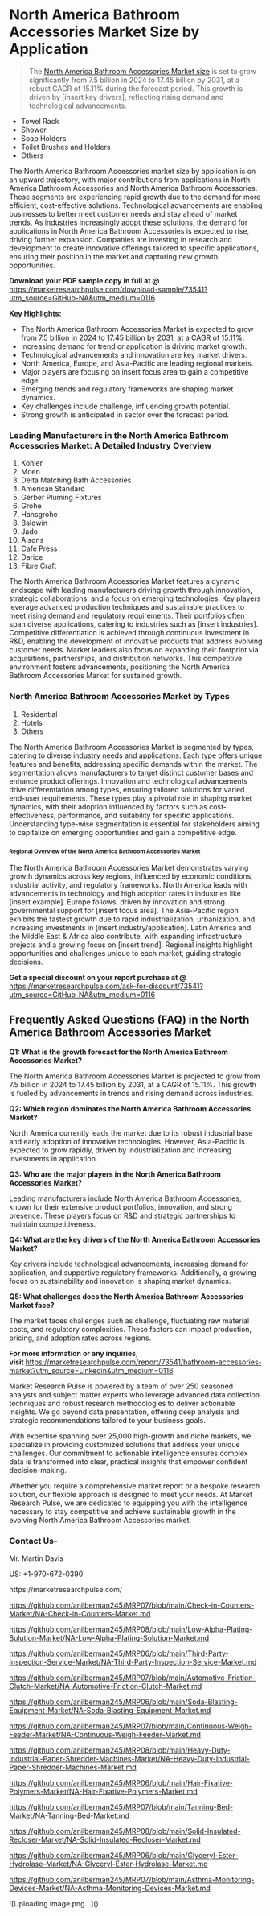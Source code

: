 <h1>North America Bathroom Accessories Market&nbsp;Size by Application</h1><blockquote><p>The <a href="https://marketresearchpulse.com/download-sample/73541?utm_source=GitHub-NA&amp;utm_medium=0116">North America Bathroom Accessories Market size</a> is set to grow significantly from 7.5 billion in 2024 to 17.45 billion by 2031, at a robust CAGR of 15.11% during the forecast period. This growth is driven by [insert key drivers], reflecting rising demand and technological advancements.</p></blockquote><ul><li>Towel Rack<li> Shower<li> Soap Holders<li> Toilet Brushes and Holders<li> Others</li></ul><p>The North America Bathroom Accessories market size by application is on an upward trajectory, with major contributions from applications in North America Bathroom Accessories and North America Bathroom Accessories. These segments are experiencing rapid growth due to the demand for more efficient, cost-effective solutions. Technological advancements are enabling businesses to better meet customer needs and stay ahead of market trends. As industries increasingly adopt these solutions, the demand for applications in North America Bathroom Accessories is expected to rise, driving further expansion. Companies are investing in research and development to create innovative offerings tailored to specific applications, ensuring their position in the market and capturing new growth opportunities.</p><p><strong>Download your PDF sample copy in full at @ </strong><a href="https://marketresearchpulse.com/download-sample/73541?utm_source=GitHub-NA&amp;utm_medium=0116">https://marketresearchpulse.com/download-sample/73541?utm_source=GitHub-NA&amp;utm_medium=0116</a></p><p><strong>Key Highlights: </strong></p><ul><li>The North America Bathroom Accessories Market is expected to grow from 7.5 billion in 2024 to 17.45 billion by 2031, at a CAGR of 15.11%.</li><li>Increasing demand for trend or application is driving market growth.</li><li>Technological advancements and innovation are key market drivers.</li><li>North America, Europe, and Asia-Pacific are leading regional markets.</li><li>Major players are focusing on insert focus area to gain a competitive edge.</li><li>Emerging trends and regulatory frameworks are shaping market dynamics.</li><li>Key challenges include challenge, influencing growth potential.</li><li>Strong growth is anticipated in sector over the forecast period.</li></ul><h3>Leading Manufacturers in the North America Bathroom Accessories Market: A Detailed Industry Overview</h3><ol><li>Kohler</li><li>Moen</li><li>Delta Matching Bath Accessories</li><li>American Standard</li><li>Gerber Pluming Fixtures</li><li>Grohe</li><li>Hansgrohe</li><li>Baldwin</li><li>Jado</li><li>Alsons</li><li>Cafe Press</li><li>Darice</li><li>Fibre Craft</li></ol><div class="flex max-w-full flex-col flex-grow"><div class="min-h-8 text-message flex w-full flex-col items-end gap-2 whitespace-normal break-words [.text-message+&amp;]:mt-5" dir="auto" data-message-author-role="assistant" data-message-id="fd8432e4-4910-450d-b182-61b7bfb0a01f" data-message-model-slug="gpt-4o"><div class="flex w-full flex-col gap-1 empty:hidden first:pt-[3px]"><div class="markdown prose w-full break-words dark:prose-invert light"><p>The North America Bathroom Accessories Market features a dynamic landscape with leading manufacturers driving growth through innovation, strategic collaborations, and a focus on emerging technologies. Key players leverage advanced production techniques and sustainable practices to meet rising demand and regulatory requirements. Their portfolios often span diverse applications, catering to industries such as [insert industries]. Competitive differentiation is achieved through continuous investment in R&amp;D, enabling the development of innovative products that address evolving customer needs. Market leaders also focus on expanding their footprint via acquisitions, partnerships, and distribution networks. This competitive environment fosters advancements, positioning the North America Bathroom Accessories Market for sustained growth.</p></div></div></div></div><h3>North America Bathroom Accessories Market by Types</h3><ol><li>Residential<li> Hotels<li> Others</li></ol><div class="flex max-w-full flex-col flex-grow"><div class="min-h-8 text-message flex w-full flex-col items-end gap-2 whitespace-normal break-words [.text-message+&amp;]:mt-5" dir="auto" data-message-author-role="assistant" data-message-id="084470be-0bb7-4664-bddf-5156b4f41249" data-message-model-slug="gpt-4o-mini"><div class="flex w-full flex-col gap-1 empty:hidden first:pt-[3px]"><div class="markdown prose w-full break-words dark:prose-invert light"><p>The North America Bathroom Accessories Market is segmented by types, catering to diverse industry needs and applications. Each type offers unique features and benefits, addressing specific demands within the market. The segmentation allows manufacturers to target distinct customer bases and enhance product offerings. Innovation and technological advancements drive differentiation among types, ensuring tailored solutions for varied end-user requirements. These types play a pivotal role in shaping market dynamics, with their adoption influenced by factors such as cost-effectiveness, performance, and suitability for specific applications. Understanding type-wise segmentation is essential for stakeholders aiming to capitalize on emerging opportunities and gain a competitive edge.</p></div></div></div></div><h3><span style="font-size: 11px;">Regional Overview of the North America Bathroom Accessories Market</span></h3><div class="flex max-w-full flex-col flex-grow"><div class="min-h-8 text-message flex w-full flex-col items-end gap-2 whitespace-normal break-words [.text-message+&amp;]:mt-5" dir="auto" data-message-author-role="assistant" data-message-id="e9038762-ce64-4e30-91c9-9bd413514231" data-message-model-slug="gpt-4o-mini"><div class="flex w-full flex-col gap-1 empty:hidden first:pt-[3px]"><div class="markdown prose w-full break-words dark:prose-invert light"><p>The North America Bathroom Accessories Market demonstrates varying growth dynamics across key regions, influenced by economic conditions, industrial activity, and regulatory frameworks. North America leads with advancements in technology and high adoption rates in industries like [insert example]. Europe follows, driven by innovation and strong governmental support for [insert focus area]. The Asia-Pacific region exhibits the fastest growth due to rapid industrialization, urbanization, and increasing investments in [insert industry/application]. Latin America and the Middle East &amp; Africa also contribute, with expanding infrastructure projects and a growing focus on [insert trend]. Regional insights highlight opportunities and challenges unique to each market, guiding strategic decisions.</p></div></div></div></div><p><strong>Get a special discount on your report purchase at @ </strong><a href="https://marketresearchpulse.com/ask-for-discount/73541?utm_source=GitHub-NA&amp;utm_medium=0116">https://marketresearchpulse.com/ask-for-discount/73541?utm_source=GitHub-NA&amp;utm_medium=0116</a></p><h2>Frequently Asked Questions (FAQ) in the North America Bathroom Accessories Market</h2><p><strong>Q1: What is the growth forecast for the North America Bathroom Accessories Market?</strong></p><p>The North America Bathroom Accessories Market is projected to grow from 7.5 billion in 2024 to 17.45 billion by 2031, at a CAGR of 15.11%. This growth is fueled by advancements in trends and rising demand across industries.</p><p><strong>Q2: Which region dominates the North America Bathroom Accessories Market?</strong></p><p>North America currently leads the market due to its robust industrial base and early adoption of innovative technologies. However, Asia-Pacific is expected to grow rapidly, driven by industrialization and increasing investments in application.</p><p><strong>Q3: Who are the major players in the North America Bathroom Accessories Market?</strong></p><p>Leading manufacturers include North America Bathroom Accessories, known for their extensive product portfolios, innovation, and strong presence. These players focus on R&amp;D and strategic partnerships to maintain competitiveness.</p><p><strong>Q4: What are the key drivers of the North America Bathroom Accessories Market?</strong></p><p>Key drivers include technological advancements, increasing demand for application, and supportive regulatory frameworks. Additionally, a growing focus on sustainability and innovation is shaping market dynamics.</p><p><strong>Q5: What challenges does the North America Bathroom Accessories Market face?</strong></p><p>The market faces challenges such as challenge, fluctuating raw material costs, and regulatory complexities. These factors can impact production, pricing, and adoption rates across regions.</p><p><strong>For more information or any inquiries, visit&nbsp;</strong><a href="https://marketresearchpulse.com/report/73541/bathroom-accessories-market?utm_source=Linkedin&utm_medium=0116">https://marketresearchpulse.com/report/73541/bathroom-accessories-market?utm_source=Linkedin&utm_medium=0116</a></p><p>Market Research Pulse is powered by a team of over 250 seasoned analysts and subject matter experts who leverage advanced data collection techniques and robust research methodologies to deliver actionable insights. We go beyond data presentation, offering deep analysis and strategic recommendations tailored to your business goals.</p><p>With expertise spanning over 25,000 high-growth and niche markets, we specialize in providing customized solutions that address your unique challenges. Our commitment to actionable intelligence ensures complex data is transformed into clear, practical insights that empower confident decision-making.</p><p>Whether you require a comprehensive market report or a bespoke research solution, our flexible approach is designed to meet your needs. At Market Research Pulse, we are dedicated to equipping you with the intelligence necessary to stay competitive and achieve sustainable growth in the evolving North America Bathroom Accessories market.</p><h3><strong>Contact Us-</strong></h3><p>Mr. Martin Davis</p><p>US: +1-970-672-0390</p><p>https://marketresearchpulse.com/</p><p><a href="https://github.com/anilberman245/MRP07/blob/main/Check-in-Counters-Market/NA-Check-in-Counters-Market.md">https://github.com/anilberman245/MRP07/blob/main/Check-in-Counters-Market/NA-Check-in-Counters-Market.md</a></p><p><a href="https://github.com/anilberman245/MRP08/blob/main/Low-Alpha-Plating-Solution-Market/NA-Low-Alpha-Plating-Solution-Market.md">https://github.com/anilberman245/MRP08/blob/main/Low-Alpha-Plating-Solution-Market/NA-Low-Alpha-Plating-Solution-Market.md</a></p><p><a href="https://github.com/anilberman245/MRP06/blob/main/Third-Party-Inspection-Service-Market/NA-Third-Party-Inspection-Service-Market.md">https://github.com/anilberman245/MRP06/blob/main/Third-Party-Inspection-Service-Market/NA-Third-Party-Inspection-Service-Market.md</a></p><p><a href="https://github.com/anilberman245/MRP07/blob/main/Automotive-Friction-Clutch-Market/NA-Automotive-Friction-Clutch-Market.md">https://github.com/anilberman245/MRP07/blob/main/Automotive-Friction-Clutch-Market/NA-Automotive-Friction-Clutch-Market.md</a></p><p><a href="https://github.com/anilberman245/MRP06/blob/main/Soda-Blasting-Equipment-Market/NA-Soda-Blasting-Equipment-Market.md">https://github.com/anilberman245/MRP06/blob/main/Soda-Blasting-Equipment-Market/NA-Soda-Blasting-Equipment-Market.md</a></p><p><a href="https://github.com/anilberman245/MRP07/blob/main/Continuous-Weigh-Feeder-Market/NA-Continuous-Weigh-Feeder-Market.md">https://github.com/anilberman245/MRP07/blob/main/Continuous-Weigh-Feeder-Market/NA-Continuous-Weigh-Feeder-Market.md</a></p><p><a href="https://github.com/anilberman245/MRP08/blob/main/Heavy-Duty-Industrial-Paper-Shredder-Machines-Market/NA-Heavy-Duty-Industrial-Paper-Shredder-Machines-Market.md">https://github.com/anilberman245/MRP08/blob/main/Heavy-Duty-Industrial-Paper-Shredder-Machines-Market/NA-Heavy-Duty-Industrial-Paper-Shredder-Machines-Market.md</a></p><p><a href="https://github.com/anilberman245/MRP06/blob/main/Hair-Fixative-Polymers-Market/NA-Hair-Fixative-Polymers-Market.md">https://github.com/anilberman245/MRP06/blob/main/Hair-Fixative-Polymers-Market/NA-Hair-Fixative-Polymers-Market.md</a></p><p><a href="https://github.com/anilberman245/MRP07/blob/main/Tanning-Bed-Market/NA-Tanning-Bed-Market.md">https://github.com/anilberman245/MRP07/blob/main/Tanning-Bed-Market/NA-Tanning-Bed-Market.md</a></p><p><a href="https://github.com/anilberman245/MRP08/blob/main/Solid-Insulated-Recloser-Market/NA-Solid-Insulated-Recloser-Market.md">https://github.com/anilberman245/MRP08/blob/main/Solid-Insulated-Recloser-Market/NA-Solid-Insulated-Recloser-Market.md</a></p><p><a href="https://github.com/anilberman245/MRP06/blob/main/Glyceryl-Ester-Hydrolase-Market/NA-Glyceryl-Ester-Hydrolase-Market.md">https://github.com/anilberman245/MRP06/blob/main/Glyceryl-Ester-Hydrolase-Market/NA-Glyceryl-Ester-Hydrolase-Market.md</a></p><p><a href="https://github.com/anilberman245/MRP07/blob/main/Asthma-Monitoring-Devices-Market/NA-Asthma-Monitoring-Devices-Market.md">https://github.com/anilberman245/MRP07/blob/main/Asthma-Monitoring-Devices-Market/NA-Asthma-Monitoring-Devices-Market.md</a></p>
![Uploading image.png…]()
